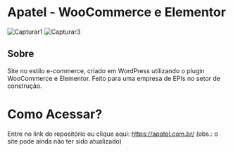 # Apatel - WooCommerce e Elementor

![Capturar1](https://github.com/cintra1/apatel/assets/101955322/c02cf750-1fd9-406c-b9d3-76e2b32badf9)
![Capturar3](https://github.com/cintra1/apatel/assets/101955322/d88fb2d8-179c-44a7-b0b8-da77148540a0)
## Sobre

Site no estilo e-commerce, criado em WordPress utilizando o plugin WooCommerce e Elementor. Feito para uma empresa de EPIs no setor de construção.


# Como Acessar? 

Entre no link do repositório ou clique aqui: https://apatel.com.br/ (obs.: o site pode ainda não ter sido atualizado)
